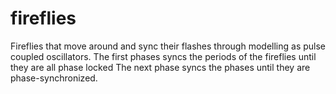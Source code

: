 # fireflies

Fireflies that move around and sync their flashes through modelling as pulse coupled oscillators.
The first phases syncs the periods of the fireflies until they are all phase locked
The next phase syncs the phases until they are phase-synchronized.
